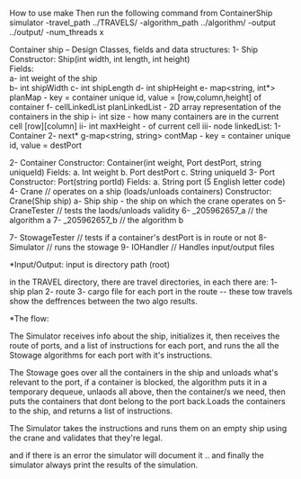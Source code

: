 How to use
make
Then run the following command from ContainerShip simulator -travel_path ../TRAVELS/ -algorithm_path ../algorithm/ -output ../output/ -num_threads x

Container ship – Design
Classes, fields and data structures:
1- Ship
Constructor: Ship(int width, int length, int height)  
Fields:  
    a- int weight of the ship  
    b- int shipWidth
    c- int shipLength
    d- int shipHeight
    e- map<string, int*> planMap - key = container unique id, value = [row,column,height] of container
    f- cellLinkedList planLinkedList - 2D array representation of the containers in the ship
      i- int size - how many containers are in the current cell [row][column]
      ii- int maxHeight - of current cell
      iii- node linkedList:
        1- Container
        2- next*
    g-map<string, string> contMap - key = container unique id, value = destPort

2- Container
Constructor: Container(int weight, Port destPort, string uniqueId)
Fields:
    a.	Int weight
    b.	Port destPort
    c.	String uniqueId
3- Port
Constructor: Port(string portId)
Fields:
    a.	String port (5 English letter code)
4- Crane // operates on a ship (loads/unloads containers)
Constructor: Crane(Ship ship)
    a- Ship ship - the ship on which the crane operates on
5- CraneTester // tests the laods/unloads validity
6- _205962657_a // the algorithm a
7- _205962657_b // the algorithm b

7- StowageTester // tests if a container's destPort is in route or not
8- Simulator // runs the stowage
9- IOHandler // Handles input/output files

*Input/Output:
input is directory path (root)

in the TRAVEL directory, there are travel directories, in each there are:
1- ship plan 2- route 3- cargo file for each port in the route 
-- these tow travels show the deffrences between the two algo results.


*The flow:

The Simulator receives info about the ship, initializes it, then receives the route of ports, and a list of instructions for each port, and runs the all the Stowage algorithms for each port with it's instructions.

The Stowage goes over all the containers in the ship and unloads what's relevant to the port, if a container is blocked, the algorithm puts it in a temporary dequeue, unlaods all above, then the container/s we need, then puts the containers that dont belong to the port back.Loads the containers to the ship, and returns a list of instructions.

The Simulator takes the instructions and runs them on an empty ship using the crane and validates that they're legal.

and if there is an error the simulator will document it .. and finally the simulator always print the results of the simulation.
